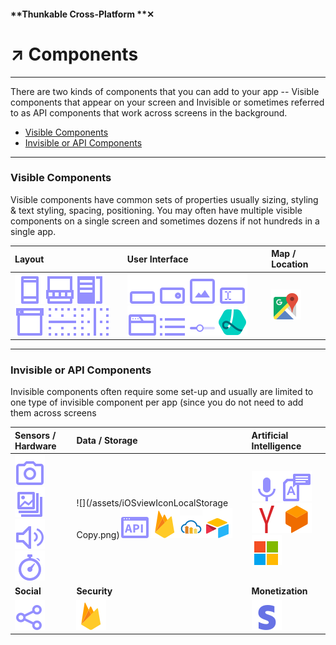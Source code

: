 #### **Thunkable Cross-Platform **✕

# ↗ Components

---

There are two kinds of components that you can add to your app -- Visible components that appear on your screen and Invisible or sometimes referred to as API components that work across screens in the background.

* [Visible Components](#visible-components)
* [Invisible or API Components](#invisible-or-api-components)

---

### Visible Components

Visible components have common sets of properties usually sizing, styling & text styling, spacing, positioning. You may often have multiple visible components on a single screen and sometimes dozens if not hundreds in a single app.

| Layout | User Interface | Map / Location |
| :--- | :--- | :--- |
| ![](/assets/iOSviewIconScreen.png)![](/assets/iOSviewIconTabNavigator.png)![](/assets/iOSviewIconDrawerNavigator.png)![](/assets/iOSviewIconStackNavigator.png) ![](/assets/iOSviewIconRow.png) ![](/assets/iOSviewIconCloumn.png) | ![](/assets/iOSviewIconButton.png)![](/assets/iOSviewIconLabel.png)![](/assets/iOSviewIconImage.png)![](/assets/iOSviewIconTextInput.png)![](/assets/iOSviewIconWebViewer.png)![](/assets/iOSviewIconListView.png)![](/assets/iOSviewIconSlider.png)![](/assets/iOSviewIconLottie.png) | ![](/assets/iOSviewIconGoogleMap.png) |

---

### Invisible or API Components

Invisible components often require some set-up and usually are limited to one type of invisible component per app \(since you do not need to add them across screens

| Sensors / Hardware | Data / Storage | Artificial Intelligence |
| :--- | :--- | :--- |
| ![](/assets/iOSviewIconCamera.png)![](/assets/iOSviewIconCameraRoll.png)![](/assets/iOSviewIconSound.png)![](/assets/iOSviewIconTimer.png) | ![](/assets/iOSviewIconLocalStorage Copy.png)![](/assets/iOSviewIconWebAPI.png)![](/assets/iOSviewIconFirebaseDB.png)![](/assets/cloudinary-icon.png)![](/assets/iOSviewIconSpreadsheet.png) | ![](/assets/iOSviewIconSpeechRecognizer.png)![](/assets/iOSviewIconTexttoSpeech.png)![](/assets/iOSviewIconYandex.png)![](/assets/iOSviewIconDialogflow.png)![](/assets/iOSviewIconImageRecognizer.png) |
| **Social** | **Security** | **Monetization** |
| ![](/assets/iOSviewIconSharing.png) | ![](/assets/iOSviewIconFirebaseDB.png) | ![](/assets/iOSviewIconStripe.png) |

### 



